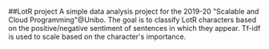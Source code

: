 ##LotR project
A simple data analysis project for the 2019-20 "Scalable and Cloud Programming"@Unibo. 
The goal is to classify LotR characters based on the positive/negative sentiment of sentences in which they appear. Tf-idf is used to scale based on the character's importance.
